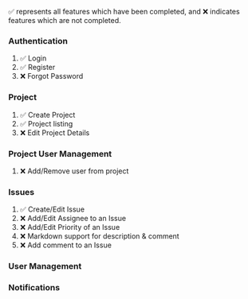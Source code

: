 :white_check_mark: represents all features which have been completed, and :x: indicates features which are not completed. 

### Authentication
1. :white_check_mark: Login
2. :white_check_mark: Register
3. :x: Forgot Password

### Project
1. :white_check_mark: Create Project
2. :white_check_mark: Project listing
3. :x: Edit Project Details

### Project User Management
1. :x: Add/Remove user from project

### Issues
1. :white_check_mark: Create/Edit Issue
2. :x: Add/Edit Assignee to an Issue
3. :x: Add/Edit Priority of an Issue
4. :x: Markdown support for description & comment
5. :x: Add comment to an Issue

### User Management

### Notifications

